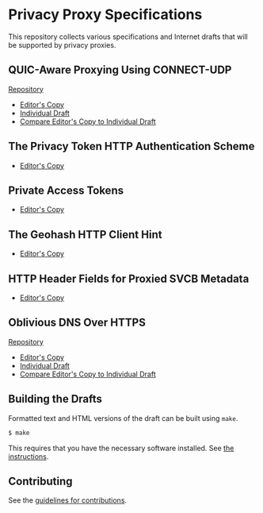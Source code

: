 # Privacy Proxy Specifications

This repository collects various specifications and Internet drafts that will be supported by privacy proxies.

## QUIC-Aware Proxying Using CONNECT-UDP

[Repository](https://github.com/tfpauly/quic-proxy/)

* [Editor's Copy](https://tfpauly.github.io/quic-proxy/#go.draft-pauly-masque-quic-proxy.html)
* [Individual Draft](https://tools.ietf.org/html/draft-pauly-masque-quic-proxy)
* [Compare Editor's Copy to Individual Draft](https://tfpauly.github.io/quic-proxy/#go.draft-pauly-masque-quic-proxy.diff)

## The Privacy Token HTTP Authentication Scheme

* [Editor's Copy](https://tfpauly.github.io/privacy-proxy/#go.draft-privacy-token.html)

## Private Access Tokens

* [Editor's Copy](https://tfpauly.github.io/privacy-proxy/#go.draft-private-access-tokens.html)

## The Geohash HTTP Client Hint

* [Editor's Copy](https://tfpauly.github.io/privacy-proxy/#go.draft-pauly-httpbis-geohash-hint.html)

## HTTP Header Fields for Proxied SVCB Metadata

* [Editor's Copy](https://tfpauly.github.io/privacy-proxy/#go.draft-proxied-svcb-headers.html)

## Oblivious DNS Over HTTPS

[Repository](https://github.com/tfpauly/draft-pauly-adaptive-dns-privacy)

* [Editor's Copy](https://tfpauly.github.io/draft-pauly-adaptive-dns-privacy/#go.draft-pauly-dprive-oblivious-doh.html)
* [Individual Draft](https://tools.ietf.org/html/draft-pauly-dprive-oblivious-doh)
* [Compare Editor's Copy to Individual Draft](https://tfpauly.github.io/draft-pauly-adaptive-dns-privacy/#go.draft-pauly-dprive-oblivious-doh.diff)

## Building the Drafts

Formatted text and HTML versions of the draft can be built using `make`.

```sh
$ make
```

This requires that you have the necessary software installed.  See
[the instructions](https://github.com/martinthomson/i-d-template/blob/master/doc/SETUP.md).


## Contributing

See the
[guidelines for contributions](https://github.com/tfpauly/privacy-proxy/blob/main/CONTRIBUTING.md).
